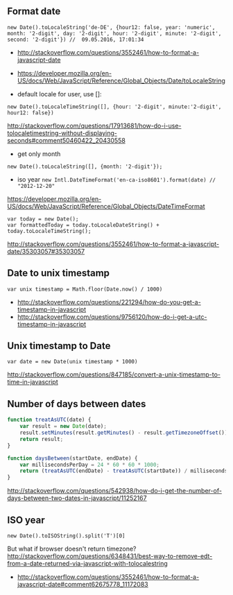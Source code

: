## Format date

`new Date().toLocaleString('de-DE', {hour12: false, year: 'numeric', month: '2-digit', day: '2-digit', hour: '2-digit', minute: '2-digit', second: '2-digit'}) //  09.05.2016, 17:01:34`


- http://stackoverflow.com/questions/3552461/how-to-format-a-javascript-date
- https://developer.mozilla.org/en-US/docs/Web/JavaScript/Reference/Global_Objects/Date/toLocaleString

- default locale for user, use []:

`new Date().toLocaleTimeString([], {hour: '2-digit', minute:'2-digit', hour12: false})`


http://stackoverflow.com/questions/17913681/how-do-i-use-tolocaletimestring-without-displaying-seconds#comment50460422_20430558

- get only month

`new Date().toLocaleString([], {month: '2-digit'});`


- iso year
`new Intl.DateTimeFormat('en-ca-iso8601').format(date) // "2012-12-20"`

https://developer.mozilla.org/en-US/docs/Web/JavaScript/Reference/Global_Objects/DateTimeFormat


```
var today = new Date();
var formattedToday = today.toLocaleDateString() + today.toLocaleTimeString();
```

http://stackoverflow.com/questions/3552461/how-to-format-a-javascript-date/35303057#35303057

## Date to unix timestamp

`var unix timestamp = Math.floor(Date.now() / 1000)`

- http://stackoverflow.com/questions/221294/how-do-you-get-a-timestamp-in-javascript
- http://stackoverflow.com/questions/9756120/how-do-i-get-a-utc-timestamp-in-javascript

## Unix timestamp to Date

`var date = new Date(unix timestamp * 1000)`

http://stackoverflow.com/questions/847185/convert-a-unix-timestamp-to-time-in-javascript

## Number of days between dates

```javascript
function treatAsUTC(date) {
    var result = new Date(date);
    result.setMinutes(result.getMinutes() - result.getTimezoneOffset());
    return result;
}

function daysBetween(startDate, endDate) {
    var millisecondsPerDay = 24 * 60 * 60 * 1000;
    return (treatAsUTC(endDate) - treatAsUTC(startDate)) / millisecondsPerDay;
}
```

http://stackoverflow.com/questions/542938/how-do-i-get-the-number-of-days-between-two-dates-in-javascript/11252167

## ISO year

`new Date().toISOString().split('T')[0]`

But what if browser doesn't return timezone? http://stackoverflow.com/questions/6348431/best-way-to-remove-edt-from-a-date-returned-via-javascript-with-tolocalestring

- http://stackoverflow.com/questions/3552461/how-to-format-a-javascript-date#comment62675778_11172083
